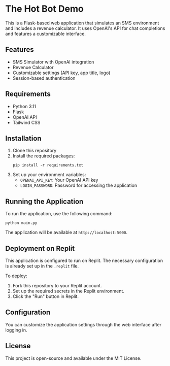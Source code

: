 # The Hot Bot Demo

This is a Flask-based web application that simulates an SMS environment and includes a revenue calculator. It uses OpenAI's API for chat completions and features a customizable interface.

## Features

- SMS Simulator with OpenAI integration
- Revenue Calculator
- Customizable settings (API key, app title, logo)
- Session-based authentication

## Requirements

- Python 3.11
- Flask
- OpenAI API
- Tailwind CSS

## Installation

1. Clone this repository
2. Install the required packages:
   ```
   pip install -r requirements.txt
   ```
3. Set up your environment variables:
   - `OPENAI_API_KEY`: Your OpenAI API key
   - `LOGIN_PASSWORD`: Password for accessing the application

## Running the Application

To run the application, use the following command:

```
python main.py
```

The application will be available at `http://localhost:5000`.

## Deployment on Replit

This application is configured to run on Replit. The necessary configuration is already set up in the `.replit` file.

To deploy:
1. Fork this repository to your Replit account.
2. Set up the required secrets in the Replit environment.
3. Click the "Run" button in Replit.

## Configuration

You can customize the application settings through the web interface after logging in.

## License

This project is open-source and available under the MIT License.
